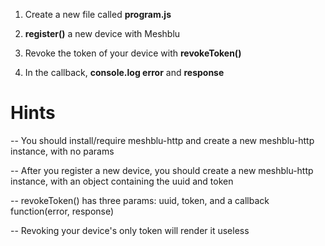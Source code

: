 1) Create a new file called **program.js**

2) **register()** a new device with Meshblu

3) Revoke the token of your device with **revokeToken()**

4) In the callback, **console.log error** and **response**

# Hints
-- You should install/require meshblu-http and create a new meshblu-http instance, with no params

-- After you register a new device, you should create a new meshblu-http instance, with an object containing the uuid and token

-- revokeToken() has three params: uuid, token, and a callback function(error, response)

-- Revoking your device's only token will render it useless
